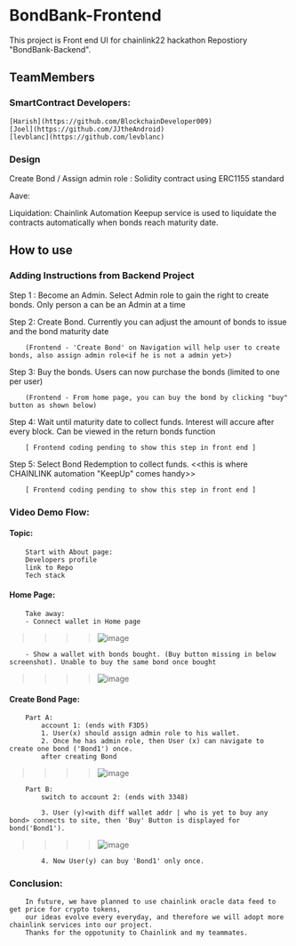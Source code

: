 # BondBank-Frontend

This project is Front end UI for chainlink22 hackathon Repostiory "BondBank-Backend". 

## TeamMembers

### SmartContract Developers:

    [Harish](https://github.com/BlockchainDeveloper009)
    [Joel](https://github.com/JJtheAndroid)
    [levblanc](https://github.com/levblanc)

### Design

Create Bond / Assign admin role : Solidity contract using ERC1155 standard

Aave:

Liquidation: Chainlink Automation Keepup service is used to liquidate the contracts automatically when bonds reach maturity date.

## How to use

### Adding Instructions from Backend Project

Step 1 : Become an Admin. Select Admin role to gain the right to create bonds. Only person a can be an Admin at a time

Step 2: Create Bond. Currently you can adjust the amount of bonds to issue and the bond maturity date

        (Frontend - 'Create Bond' on Navigation will help user to create bonds, also assign admin role<if he is not a admin yet>)


Step 3: Buy the bonds. Users can now purchase the bonds (limited to one per user)

        (Frontend - From home page, you can buy the bond by clicking "buy" button as shown below)

Step 4: Wait until maturity date to collect funds. Interest will accure after every block. Can be viewed in the return bonds function
        
        [ Frontend coding pending to show this step in front end ]

Step 5: Select Bond Redemption to collect funds. <<this is where CHAINLINK automation  "KeepUp" comes handy>>
        
        [ Frontend coding pending to show this step in front end ]


    
### Video Demo Flow:

#### Topic:

        Start with About page:
        Developers profile
        link to Repo
        Tech stack

#### Home Page:

        Take away:
        - Connect wallet in Home page
        
>>>> ![image](https://user-images.githubusercontent.com/97905727/202766281-7296cbd6-7c92-4b52-9413-0e30f44bf1de.png)



        
        - Show a wallet with bonds bought. (Buy button missing in below screenshot). Unable to buy the same bond once bought
        
>>>> ![image](https://user-images.githubusercontent.com/97905727/202765426-132077c3-743b-4355-a8d0-976aa0c371d6.png)


#### Create Bond Page:

        Part A:
            account 1: (ends with F3D5)
            1. User(x) should assign admin role to his wallet.
            2. Once he has admin role, then User (x) can navigate to create one bond ('Bond1') once.
            after creating Bond
>>>> ![image](https://user-images.githubusercontent.com/97905727/202767650-7dc0fd81-64ac-4f7f-999f-53361d3b3546.png)

        Part B:
            switch to account 2: (ends with 3348)

            3. User (y)<with diff wallet addr | who is yet to buy any bond> connects to site, then 'Buy' Button is displayed for bond('Bond1').
            
>>>> ![image](https://user-images.githubusercontent.com/97905727/202767000-726f1248-d9e8-455e-a241-ff15fccb16e1.png)

            
            4. Now User(y) can buy 'Bond1' only once.
            
            


    
### Conclusion:
        In future, we have planned to use chainlink oracle data feed to get price for crypto tokens, 
        our ideas evolve every everyday, and therefore we will adopt more chainlink services into our project.
        Thanks for the oppotunity to Chainlink and my teammates.
